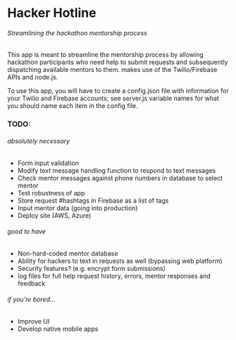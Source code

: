 <h1>Hacker Hotline</h1>
<h6>Streamlining the hackathon mentorship process</h6>
<p>This app is meant to streamline the mentorship process by allowing hackathon participants
who need help to submit requests and subsequently dispatching available mentors to them.
makes use of the Twilio/Firebase APIs and node.js.</p>
<p>To use this app, you will have to create a config.json file with information for your Twilio and Firebase accounts;
see server.js variable names for what you should name each item in the config file.</p>
<h3>TODO:</h3>
<h6>absolutely necessary</h6>
<ul>
	<li>Form input validation</li>
	<li>Modify text message handling function to respond to text messages</li>
	<li>Check mentor messages against phone numbers in database to select mentor</li>
	<li>Test robustness of app</li>
	<li>Store request #hashtags in Firebase as a list of tags</li>
	<li>Input mentor data (going into production)</li>
	<li>Deploy site (AWS, Azure)</li>
</ul>
<h6>good to have</h6>
<ul>
	<li>Non-hard-coded mentor database</li>
	<li>Ability for hackers to text in requests as well (bypassing web platform)</li>
	<li>Security features? (e.g. encrypt form submissions)</li>
	<li>log files for full help request history, errors, mentor responses and feedback</li>
</ul>

<h6>if you're bored...</h6>
<ul>
	<li>Improve UI</li>
	<li>Develop native mobile apps</li>
</ul>